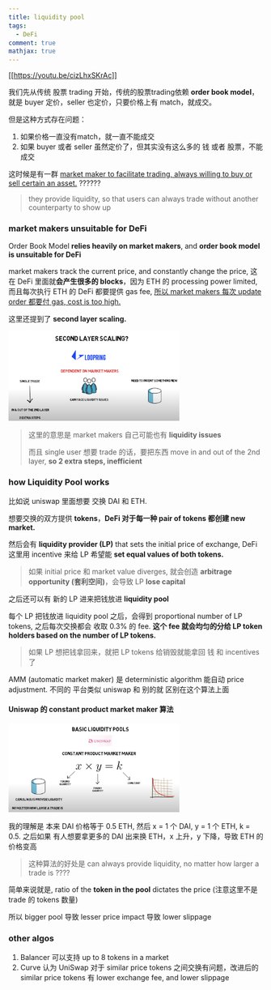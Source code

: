 ```yaml
---
title: liquidity pool
tags:
  - DeFi
comment: true
mathjax: true
---
```


[[https://youtu.be/cizLhxSKrAc]]

我们先从传统 股票 trading 开始，传统的股票trading依赖 **order book model**，就是 buyer 定价，seller 也定价，只要价格上有 match，就成交。

但是这种方式存在问题：

1. 如果价格一直没有match，就一直不能成交
2. 如果 buyer 或者 seller 虽然定价了，但其实没有这么多的 钱 或者 股票，不能成交

这时候是有一群 <u>market maker to facilitate trading, always willing to buy or sell certain an asset.</u> ?????? 

> they provide liquidity, so that users can always trade without another counterparty to show up



### market makers unsuitable for DeFi

Order Book Model **relies heavily on market makers**, and **order book model is unsuitable for DeFi**

market makers track the current price, and constantly change the price, 这在 DeFi 里面就**会产生很多的 blocks**，因为 ETH 的 processing power limited, 而且每次执行 ETH 的 DeFi 都要提供 gas fee, <u>所以 market makers 每次 update order 都要付 gas, cost is too high.</u>



这里还提到了 **second layer scaling.**

<img src="liquidity pool.assets/截屏2021-11-13 下午7.07.58.png" alt="截屏2021-11-13 下午7.07.58" style="zoom:33%;" />

> 这里的意思是 market makers 自己可能也有 **liquidity issues**
>
> 而且 single user 想要 trade 的话，要把东西 move in and out of the 2nd layer, **so 2 extra steps, inefficient**



### how Liquidity Pool works

比如说 uniswap 里面想要 交换 DAI 和 ETH. 



想要交换的双方提供 **tokens**，**DeFi 对于每一种 pair of tokens 都创建 new market.**

然后会有 **liquidity provider (LP)** that sets the initial price of exchange, DeFi 这里用 incentive 来给 LP 希望能 **set equal values of both tokens.**

> 如果 initial price 和 market value diverges, 就会创造 **arbitrage opportunity (套利空间)**，会导致 LP **lose capital** 

之后还可以有 新的 LP 进来把钱放进 **liquidity pool**



每个 LP 把钱放进 liquidity pool 之后，会得到 proportional number of LP tokens, 之后每次交换都会 收取 0.3% 的 fee. **这个 fee 就会均匀的分给 LP token holders based on the number of LP tokens.**

> 如果 LP 想把钱拿回来，就把 LP tokens 给销毁就能拿回 钱 和 incentives 了



AMM (automatic market maker) 是 deterministic algorithm 能自动 price adjustment. 不同的 平台类似 uniswap 和 别的就 区别在这个算法上面

#### Uniswap 的 constant product market maker 算法

<img src="liquidity pool.assets/截屏2021-11-13 下午7.28.22.png" alt="截屏2021-11-13 下午7.28.22" style="zoom:33%;" />

我的理解是 本来 DAI 价格等于 0.5 ETH, 然后 x = 1 个 DAI, y = 1 个 ETH, k = 0.5. 之后如果 有人想要拿更多的 DAI 出来换 ETH，x 上升，y 下降，导致 ETH 的价格变高

>  这种算法的好处是 can always provide liquidity, no matter how larger a trade is ????

简单来说就是, ratio of the **token in the pool** dictates the price (注意这里不是 trade 的 tokens 数量)

所以 bigger pool 导致 lesser price impact 导致 lower slippage 



### other algos

1. Balancer 可以支持 up to 8 tokens in a market
2. Curve 认为 UniSwap 对于 similar price tokens 之间交换有问题，改进后的 similar price tokens 有 lower exchange fee, and lower slippage





